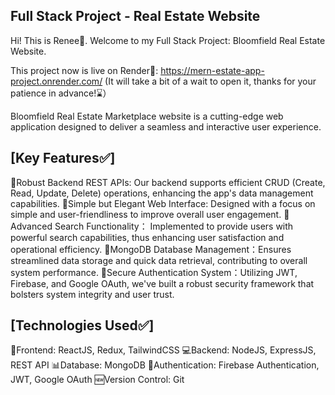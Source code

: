 ## Full Stack Project - Real Estate Website
 Hi! This is Renee👋.
 Welcome to my Full Stack Project: Bloomfield Real Estate Website.

 This project now is live on Render🎉: https://mern-estate-app-project.onrender.com/
 (It will take a bit of a wait to open it, thanks for your patience in advance!⌛️）

 Bloomfield Real Estate Marketplace website is a cutting-edge web application designed to deliver a seamless and interactive user experience.

## [Key Features✅]
 🌟Robust Backend REST APIs: Our backend supports efficient CRUD (Create, Read, Update, Delete) operations, enhancing the app's data management capabilities.
 🌟Simple but Elegant Web Interface: Designed with a focus on simple and user-friendliness to improve overall user engagement.
 🌟Advanced Search Functionality： Implemented to provide users with powerful search capabilities, thus enhancing user satisfaction and operational efficiency.
 🌟MongoDB Database Management：Ensures streamlined data storage and quick data retrieval, contributing to overall system performance.
 🌟Secure Authentication System：Utilizing JWT, Firebase, and Google OAuth, we've built a robust security framework that bolsters system integrity and user trust.

## [Technologies Used✅]
 🌸Frontend: ReactJS, Redux, TailwindCSS
 💻Backend: NodeJS, ExpressJS, REST API
 📊Database: MongoDB
 🔑Authentication: Firebase Authentication, JWT, Google OAuth
 🆕Version Control: Git
